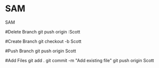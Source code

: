# SAM
SAM

#Delete Branch
git push origin :Scott

#Create Branch
git checkout -b Scott

#Push Branch
git push origin Scott

#Add Files
git add .
git commit -m "Add existing file"
git push origin Scott
